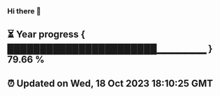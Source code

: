 ### Hi there 👋
⏳ Year progress { ███████████████████████▁▁▁▁▁▁▁ } 79.66 %
---
⏰ Updated on Wed, 18 Oct 2023 18:10:25 GMT
---
